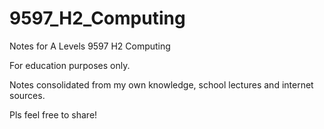 # 9597_H2_Computing
Notes for A Levels 9597 H2 Computing

For education purposes only.

Notes consolidated from my own knowledge, school lectures and internet sources.

Pls feel free to share!
